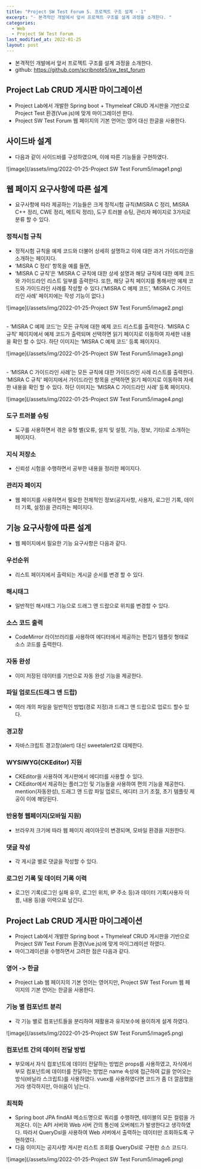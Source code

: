 ```yaml
---
title: "Project SW Test Forum 5. 프로젝트 구조 설계 - 1"
excerpt: "- 본격적인 개발에서 앞서 프로젝트 구조를 설계 과정을 소개한다. "
categories:
  - Web
  - Project SW Test Forum
last_modified_at: 2022-01-25
layout: post
---
```

- 본격적인 개발에서 앞서 프로젝트 구조를 설계 과정을 소개한다.
- github: <https://github.com/scribnote5/sw_test_forum>



## Project Lab CRUD 게시판 마이그레이션
- Project Lab에서 개발한 Spring boot + Thymeleaf CRUD 게시판을 기반으로 Project Test 환경(Vue.js)에 맞게 마이그레이션 한다.
- Project SW Test Forum 웹 페이지의 기본 언어는 영어 대신 한글을 사용한다.



## 사이드바 설계
- 다음과 같이 사이드바를 구성하였으며, 이에 따른 기능들을 구현하였다.

![image](/assets/img/2022-01-25-Project SW Test Forum5/image1.png)


## 웹 페이지 요구사항에 따른 설계
- 요구사항에 따라 제공하는 기능들은 크게 정적시험 규칙(MISRA C 정리, MISRA C++ 정리, CWE 정리, 메트릭 정리), 도구 트러블 슈팅, 관리자 페이지로 3가지로 분류 할 수 있다.


### 정적시험 규칙
- 정적시험 규칙을 예제 코드와 더불어 상세히 설명하고 이에 대한 과거 가이드라인을 소개하는 페이지다.
- ‘MISRA C 정리’ 항목을 예를 들면,
- ‘MISRA C 규칙’은 ‘MISRA C 규칙에 대한 상세 설명과 해당 규칙에 대한 예제 코드와 가이드라인 리스트 일부를 출력한다. 또한, 해당 규칙 페이지를 통해서만 예제 코드와 가이드라인 사례를 작성할 수 있다.(‘MISRA C 예제 코드’, ‘MISRA C 가이드라인 사례’ 페이지에는 작성 기능이 없다.)

![image](/assets/img/2022-01-25-Project SW Test Forum5/image2.png)

<br>
- ‘MISRA C 예제 코드’는 모든 규칙에 대한 예제 코드 리스트를 출력한다. ‘MISRA C 규칙’ 페이지에서 예제 코드가 출력되며 선택하면 읽기 페이지로 이동하여 자세한 내용을 확인 할 수 있다. 하단 이미지는 ‘MISRA C 예제 코드’ 등록 페이지다.

![image](/assets/img/2022-01-25-Project SW Test Forum5/image3.png)

<br>
- ‘MISRA C 가이드라인 사례’는 모든 규칙에 대한 가이드라인 사례 리스트를 출력한다. ‘MISRA C 규칙’ 페이지에서 가이드라인 항목을 선택하면 읽기 페이지로 이동하여 자세한 내용을 확인 할 수 있다. 하단 이미지는 ‘MISRA C 가이드라인 사례’ 등록 페이지다.

![image](/assets/img/2022-01-25-Project SW Test Forum5/image4.png)


### 도구 트러블 슈팅
- 도구를 사용하면서 겪은 유형 별(오류, 설치 및 설정, 기능, 정보, 기타)로 소개하는 페이지다.


### 지식 저장소
- 신뢰성 시험을 수행하면서 공부한 내용을 정리한 페이지다.


### 관리자 페이지
- 웹 페이지를 사용하면서 필요한 전체적인 정보(공지사항, 사용자, 로그인 기록, 데이터 기록, 설정)을 관리하는 페이지다.



## 기능 요구사항에 따른 설계
- 웹 페이지에서 필요한 기능 요구사항은 다음과 같다.


### 우선순위
- 리스트 페이지에서 출력되는 게시글 순서를 변경 할 수 있다.


### 해시태그
- 일반적인 해시태그 기능으로 드래그 앤 드랍으로 위치를 변경할  수 있다.


### 소스 코드 출력
- CodeMirror 라이브러리를 사용하여 에디터에서 제공하는 편집기 템플릿 형태로 소스 코드를 출력한다.


### 자동 완성
- 이미 저장된 데이터를 기반으로 자동 완성 기능을 제공한다.


### 파일 업로드(드래그 앤 드랍)
- 여러 개의 파일을 일반적인 방법(경로 지정)과 드래그 앤 드랍으로 업로드 할수 있다.


### 경고창
- 자바스크립트 경고창(alert) 대신 sweetalert2로 대체한다.


### WYSIWYG(CKEditor) 지원
- CKEditor을 사용하여 게시판에서 에디터를 사용할 수 있다.
- CKEditor에서 제공하는 플러그인 및 기능들을 사용하여 편의 기능을 제공한다. mention(자동완성), 드래그 앤 드랍 파일 업로드, 에디터 크기 조절, 초기 템플릿 제공이 이에 해당된다.


### 반응형 웹페이지(모바일 지원)
- 브라우저 크기에 따라 웹 페이지 레이아웃이 변경되며, 모바일 환경을 지원한다.


### 댓글 작성
- 각 게시글 별로 댓글을 작성할 수 있다.


### 로그인 기록 및 데이터 기록 이력
- 로그인 기록(로그인 실패 유무, 로그인 위치, IP 주소 등)과 데이터 기록(사용자 이름, 내용 등)을 이력으로 남긴다.



## Project Lab CRUD 게시판 마이그레이션
- Project Lab에서 개발한 Spring boot + Thymeleaf CRUD 게시판을 기반으로 Project SW Test Forum 환경(Vue.js)에 맞게 마이그레이션 하였다.
- 마이그레이션을 수행하면서 고려한 점은 다음과 같다.


### 영어 -> 한글
- Project Lab 웹 페이지의 기본 언어는 영어지만, Project SW Test Forum 웹 페이지의 기본 언어는 한글을 사용한다.


### 기능 별 컴포넌트 분리
- 각 기능 별로 컴포넌트들을 분리하여 재활용과 유지보수에 용이하게 설계 하였다.

![image](/assets/img/2022-01-25-Project SW Test Forum5/image5.png)

### 컴포넌트 간의 데이터 전달 방법
- 부모에서 자식 컴포넌트에 데이터 전달하는 방법은 props를 사용하였고, 자식에서 부모 컴포넌트에 데이터를 전달하는 방법은 name 속성에 접근하여 값을 얻어오는 방식(바닐라 스크립트)를 사용하였다. vuex를 사용하였다면 코드가 좀 더 깔끔했을 거라 생각하지만, 아쉬움이 남는다.


### 최적화
- Spring boot JPA findAll 메소드명으로 쿼리를 수행하면, 테이블의 모든 컬럼을 가져온다. 이는 API 서버와 Web 서버 간의 통신에 오버헤드가 발생한다고 생각하였다. 따라서 QueryDsl을 사용하여 Web 서버에서 출력하는 데이터만 조회하도록 구현하였다.
- 다음 이미지는 공지사항 게시판 리스트 조회를 QueryDsl로 구현한 소스 코드다.

![image](/assets/img/2022-01-25-Project SW Test Forum5/image6.png)

